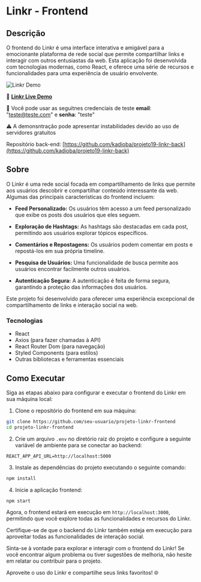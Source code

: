 # Linkr - Frontend

## Descrição

O frontend do Linkr é uma interface interativa e amigável para a emocionante plataforma de rede social que permite compartilhar links e interagir com outros entusiastas da web. Esta aplicação foi desenvolvida com tecnologias modernas, como React, e oferece uma série de recursos e funcionalidades para uma experiência de usuário envolvente.

![Linkr Demo](https://caminho/para/imagem.gif)

🚀 **[Linkr Live Demo](https://projeto19-linkr-front-77u8lzs42-kadioba.vercel.app/)**

🪪 Você pode usar as seguitnes credenciais de teste **email**: "teste@teste.com" e **senha**: "teste"

⚠️ A demonsntração pode apresentar instabilidades devido ao uso de servidores gratuitos

Repositório back-end: [https://github.com/kadioba/projeto19-linkr-back](https://github.com/kadioba/projeto19-linkr-back)

## Sobre

O Linkr é uma rede social focada em compartilhamento de links que permite aos usuários descobrir e compartilhar conteúdo interessante da web. Algumas das principais características do frontend incluem:

- **Feed Personalizado:** Os usuários têm acesso a um feed personalizado que exibe os posts dos usuários que eles seguem.

- **Exploração de Hashtags:** As hashtags são destacadas em cada post, permitindo aos usuários explorar tópicos específicos.

- **Comentários e Repostagens:** Os usuários podem comentar em posts e repostá-los em sua própria timeline.

- **Pesquisa de Usuários:** Uma funcionalidade de busca permite aos usuários encontrar facilmente outros usuários.

- **Autenticação Segura:** A autenticação é feita de forma segura, garantindo a proteção das informações dos usuários.

Este projeto foi desenvolvido para oferecer uma experiência excepcional de compartilhamento de links e interação social na web.

### Tecnologias

- React
- Axios (para fazer chamadas à API)
- React Router Dom (para navegação)
- Styled Components (para estilos)
- Outras bibliotecas e ferramentas essenciais

## Como Executar

Siga as etapas abaixo para configurar e executar o frontend do Linkr em sua máquina local:

1. Clone o repositório do frontend em sua máquina:

```bash
git clone https://github.com/seu-usuario/projeto-linkr-frontend
cd projeto-linkr-frontend
```

2. Crie um arquivo `.env` no diretório raiz do projeto e configure a seguinte variável de ambiente para se conectar ao backend:

```dotenv
REACT_APP_API_URL=http://localhost:5000
```

3. Instale as dependências do projeto executando o seguinte comando:

```bash
npm install
```

4. Inicie a aplicação frontend:

```bash
npm start
```

Agora, o frontend estará em execução em `http://localhost:3000`, permitindo que você explore todas as funcionalidades e recursos do Linkr.

Certifique-se de que o backend do Linkr também esteja em execução para aproveitar todas as funcionalidades de interação social.

Sinta-se à vontade para explorar e interagir com o frontend do Linkr! Se você encontrar algum problema ou tiver sugestões de melhoria, não hesite em relatar ou contribuir para o projeto.

Aproveite o uso do Linkr e compartilhe seus links favoritos! 🌐